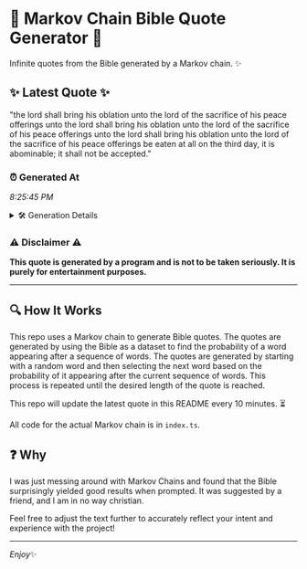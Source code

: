 # 📖 Markov Chain Bible Quote Generator 📖

Infinite quotes from the Bible generated by a Markov chain. ✨

## ✨ Latest Quote ✨
"the lord shall bring his oblation unto the lord of the sacrifice of his peace offerings unto the lord shall bring his oblation unto the lord of the sacrifice of his peace offerings unto the lord shall bring his oblation unto the lord of the sacrifice of his peace offerings be eaten at all on the third day, it is abominable; it shall not be accepted."

### ⏰ Generated At
*8:25:45 PM*

<details>
    <summary>🛠️ Generation Details</summary>
    <p>
        <strong>🌱 Seed:</strong> the<br>
        <strong>🔄 Iterations:</strong> 65<br>
        <strong>📜 Context History:</strong><br>[ the ]: lord<br>[ the, lord ]: shall<br>[ the, lord, shall ]: bring<br>[ the, lord, shall, bring ]: his<br>[ the, lord, shall, bring, his ]: oblation<br>[ the, lord, shall, bring, his, oblation ]: unto<br>[ lord, shall, bring, his, oblation, unto ]: the<br>[ shall, bring, his, oblation, unto, the ]: lord<br>[ bring, his, oblation, unto, the, lord ]: of<br>[ his, oblation, unto, the, lord, of ]: the<br>[ oblation, unto, the, lord, of, the ]: sacrifice<br>[ unto, the, lord, of, the, sacrifice ]: of<br>[ the, lord, of, the, sacrifice, of ]: his<br>[ lord, of, the, sacrifice, of, his ]: peace<br>[ of, the, sacrifice, of, his, peace ]: offerings<br>[ the, sacrifice, of, his, peace, offerings ]: unto<br>[ sacrifice, of, his, peace, offerings, unto ]: the<br>[ of, his, peace, offerings, unto, the ]: lord<br>[ his, peace, offerings, unto, the, lord ]: shall<br>[ peace, offerings, unto, the, lord, shall ]: bring<br>[ offerings, unto, the, lord, shall, bring ]: his<br>[ unto, the, lord, shall, bring, his ]: oblation<br>[ the, lord, shall, bring, his, oblation ]: unto<br>[ lord, shall, bring, his, oblation, unto ]: the<br>[ shall, bring, his, oblation, unto, the ]: lord<br>[ bring, his, oblation, unto, the, lord ]: of<br>[ his, oblation, unto, the, lord, of ]: the<br>[ oblation, unto, the, lord, of, the ]: sacrifice<br>[ unto, the, lord, of, the, sacrifice ]: of<br>[ the, lord, of, the, sacrifice, of ]: his<br>[ lord, of, the, sacrifice, of, his ]: peace<br>[ of, the, sacrifice, of, his, peace ]: offerings<br>[ the, sacrifice, of, his, peace, offerings ]: unto<br>[ sacrifice, of, his, peace, offerings, unto ]: the<br>[ of, his, peace, offerings, unto, the ]: lord<br>[ his, peace, offerings, unto, the, lord ]: shall<br>[ peace, offerings, unto, the, lord, shall ]: bring<br>[ offerings, unto, the, lord, shall, bring ]: his<br>[ unto, the, lord, shall, bring, his ]: oblation<br>[ the, lord, shall, bring, his, oblation ]: unto<br>[ lord, shall, bring, his, oblation, unto ]: the<br>[ shall, bring, his, oblation, unto, the ]: lord<br>[ bring, his, oblation, unto, the, lord ]: of<br>[ his, oblation, unto, the, lord, of ]: the<br>[ oblation, unto, the, lord, of, the ]: sacrifice<br>[ unto, the, lord, of, the, sacrifice ]: of<br>[ the, lord, of, the, sacrifice, of ]: his<br>[ lord, of, the, sacrifice, of, his ]: peace<br>[ of, the, sacrifice, of, his, peace ]: offerings<br>[ the, sacrifice, of, his, peace, offerings ]: be<br>[ sacrifice, of, his, peace, offerings, be ]: eaten<br>[ of, his, peace, offerings, be, eaten ]: at<br>[ his, peace, offerings, be, eaten, at ]: all<br>[ peace, offerings, be, eaten, at, all ]: on<br>[ offerings, be, eaten, at, all, on ]: the<br>[ be, eaten, at, all, on, the ]: third<br>[ eaten, at, all, on, the, third ]: day,<br>[ at, all, on, the, third, day, ]: it<br>[ all, on, the, third, day,, it ]: is<br>[ on, the, third, day,, it, is ]: abominable;<br>[ the, third, day,, it, is, abominable; ]: it<br>[ third, day,, it, is, abominable;, it ]: shall<br>[ day,, it, is, abominable;, it, shall ]: not<br>[ it, is, abominable;, it, shall, not ]: be<br>[ is, abominable;, it, shall, not, be ]: accepted.<br>
    </p>
</details>

### ⚠️ Disclaimer ⚠️
**This quote is generated by a program and is not to be taken seriously. It is purely for entertainment purposes.**

---

## 🔍 How It Works

This repo uses a Markov chain to generate Bible quotes. The quotes are generated by using the Bible as a dataset to find the probability of a word appearing after a sequence of words. The quotes are generated by starting with a random word and then selecting the next word based on the probability of it appearing after the current sequence of words. This process is repeated until the desired length of the quote is reached.

This repo will update the latest quote in this README every 10 minutes. ⏳

All code for the actual Markov chain is in `index.ts`.

## ❓ Why

I was just messing around with Markov Chains and found that the Bible surprisingly yielded good results when prompted. 
It was suggested by a friend, and I am in no way christian.

Feel free to adjust the text further to accurately reflect your intent and experience with the project!

---

*Enjoy*✨
